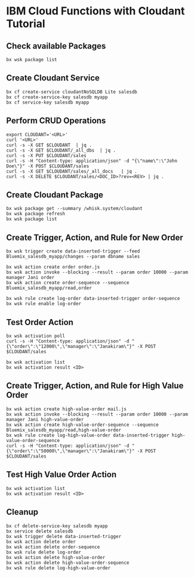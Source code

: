 # IBM Cloud Functions with Cloudant Tutorial

## Check available Packages
```
bx wsk package list
```

## Create Cloudant Service
```
bx cf create-service cloudantNoSQLDB Lite salesdb
bx cf create-service-key salesdb myapp
bx cf service-key salesdb myapp

```
## Perform CRUD Operations
```
export CLOUDANT='<URL>'
curl '<URL>'
curl -s -X GET $CLOUDANT  | jq .
curl -s -X GET $CLOUDANT/_all_dbs  | jq .
curl -s -X PUT $CLOUDANT/sales
curl -s -H "Content-type: application/json" -d "{\"name\":\"John Doe\"}" -X POST $CLOUDANT/sales
curl -s -X GET $CLOUDANT/sales/_all_docs   | jq .
curl -s -X DELETE $CLOUDANT/sales/<DOC_ID>?rev=<REV> | jq .
```

## Create Cloudant Package
```
bx wsk package get --summary /whisk.system/cloudant
bx wsk package refresh
bx wsk package list
```

## Create Trigger, Action, and Rule for New Order
```
bx wsk trigger create data-inserted-trigger --feed Bluemix_salesdb_myapp/changes --param dbname sales

bx wsk action create order order.js
bx wsk action invoke --blocking --result --param order 10000 --param manager Jani order
bx wsk action create order-sequence --sequence Bluemix_salesdb_myapp/read,order

bx wsk rule create log-order data-inserted-trigger order-sequence
bx wsk rule enable log-order
```

## Test Order Action
```
bx wsk activation poll
curl -s -H "Content-type: application/json" -d "{\"order\":\"12000\",\"manager\":\"Janakiram\"}" -X POST $CLOUDANT/sales

bx wsk activation list
bx wsk activation result <ID>
```
## Create Trigger, Action, and Rule for High Value Order
```
bx wsk action create high-value-order mail.js
bx wsk action invoke --blocking --result --param order 10000 --param manager Jani high-value-order
bx wsk action create high-value-order-sequence --sequence Bluemix_salesdb_myapp/read,high-value-order
bx wsk rule create log-high-value-order data-inserted-trigger high-value-order-sequence
curl -s -H "Content-type: application/json" -d "{\"order\":\"50000\",\"manager\":\"Janakiram\"}" -X POST $CLOUDANT/sales
```

## Test High Value Order Action
```
bx wsk activation list
bx wsk activation result <ID>
```

## Cleanup
```
bx cf delete-service-key salesdb myapp
bx service delete salesdb
bx wsk trigger delete data-inserted-trigger
bx wsk action delete order
bx wsk action delete order-sequence
bx wsk rule delete log-order
bx wsk action delete high-value-order
bx wsk action delete high-value-order-sequence
bx wsk rule delete log-high-value-order
```
